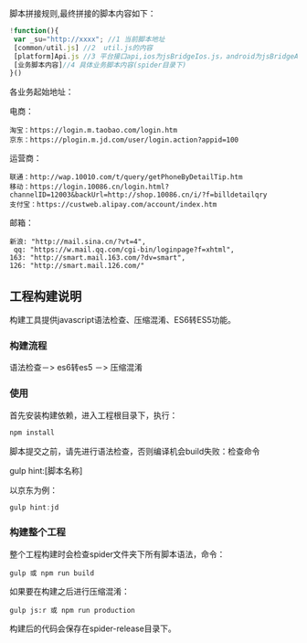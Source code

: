 

脚本拼接规则,最终拼接的脚本内容如下：

```javascript
!function(){
 var _su="http://xxxx"; //1 当前脚本地址
 [common/util.js] //2  util.js的内容
 [platform]Api.js //3 平台接口api,ios为jsBridgeIos.js，android为jsBridgeAndroid.js
 [业务脚本内容]//4 具体业务脚本内容(spider目录下)
}()
```

各业务起始地址：

电商：

```
淘宝：https://login.m.taobao.com/login.htm
京东：https://plogin.m.jd.com/user/login.action?appid=100
```

运营商：

```
联通：http://wap.10010.com/t/query/getPhoneByDetailTip.htm
移动：https://login.10086.cn/login.html?channelID=12003&backUrl=http://shop.10086.cn/i/?f=billdetailqry
支付宝：https://custweb.alipay.com/account/index.htm

```

邮箱：

```
新浪: "http://mail.sina.cn/?vt=4",
 qq: "https://w.mail.qq.com/cgi-bin/loginpage?f=xhtml",
163: "http://smart.mail.163.com/?dv=smart",
126: "http://smart.mail.126.com/"
```



## 工程构建说明

构建工具提供javascript语法检查、压缩混淆、ES6转ES5功能。

### 构建流程

语法检查－> es6转es5 －> 压缩混淆

### 使用

首先安装构建依赖，进入工程根目录下，执行：

```javascript
npm install
```

脚本提交之前，请先进行语法检查，否则编译机会build失败：检查命令

gulp hint:[脚本名称]

以京东为例：

```javascript
gulp hint:jd
```

### 构建整个工程

整个工程构建时会检查spider文件夹下所有脚本语法，命令：

```
gulp 或 npm run build
```

如果要在构建之后进行压缩混淆：

```
gulp js:r 或 npm run production
```

构建后的代码会保存在spider-release目录下。